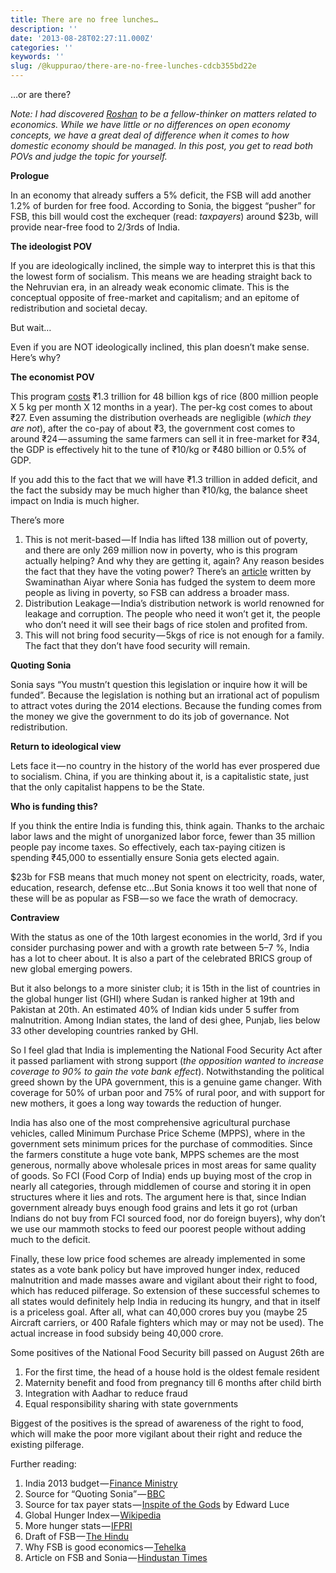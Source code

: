 ```yaml
---
title: There are no free lunches…
description: ''
date: '2013-08-28T02:27:11.000Z'
categories: ''
keywords: ''
slug: /@kuppurao/there-are-no-free-lunches-cdcb355bd22e
---
```


…or are there?

_Note: I had discovered_ [_Roshan_](http://twitter.com/roshanvenugopal) _to be a fellow-thinker on matters related to economics. While we have little or no differences on open economy concepts, we have a great deal of difference when it comes to how domestic economy should be managed. In this post, you get to read both POVs and judge the topic for yourself._

**Prologue**

In an economy that already suffers a 5% deficit, the FSB will add another 1.2% of burden for free food. According to Sonia, the biggest “pusher” for FSB, this bill would cost the exchequer (read: _taxpayers_) around $23b, will provide near-free food to 2/3rds of India.

**The ideologist POV**

If you are ideologically inclined, the simple way to interpret this is that this the lowest form of socialism. This means we are heading straight back to the Nehruvian era, in an already weak economic climate. This is the conceptual opposite of free-market and capitalism; and an epitome of redistribution and societal decay.

But wait…

Even if you are NOT ideologically inclined, this plan doesn’t make sense. Here’s why?

**The economist POV**

This program [costs](http://www.bbc.co.uk/news/world-asia-india-23841095) ₹1.3 trillion for 48 billion kgs of rice (800 million people X 5 kg per month X 12 months in a year). The per-kg cost comes to about ₹27. Even assuming the distribution overheads are negligible (_which they are not_), after the co-pay of about ₹3, the government cost comes to around ₹24 — assuming the same farmers can sell it in free-market for ₹34, the GDP is effectively hit to the tune of ₹10/kg or ₹480 billion or 0.5% of GDP.

If you add this to the fact that we will have ₹1.3 trillion in added deficit, and the fact the subsidy may be much higher than ₹10/kg, the balance sheet impact on India is much higher.

There’s more

1.  This is not merit-based — If India has lifted 138 million out of poverty, and there are only 269 million now in poverty, who is this program actually helping? And why they are getting it, again? Any reason besides the fact that they have the voting power? There’s an [article](http://blogs.timesofindia.indiatimes.com/Swaminomics/entry/why-no-applause-for-138-million-exiting-poverty?utm_source=twitterfeed&utm_medium=twitter) written by Swaminathan Aiyar where Sonia has fudged the system to deem more people as living in poverty, so FSB can address a broader mass.
2.  Distribution Leakage — India’s distribution network is world renowned for leakage and corruption. The people who need it won’t get it, the people who don’t need it will see their bags of rice stolen and profited from.
3.  This will not bring food security — 5kgs of rice is not enough for a family. The fact that they don’t have food security will remain.

**Quoting Sonia**

Sonia says “You mustn’t question this legislation or inquire how it will be funded”. Because the legislation is nothing but an irrational act of populism to attract votes during the 2014 elections. Because the funding comes from the money we give the government to do its job of governance. Not redistribution.

**Return to ideological view**

Lets face it — no country in the history of the world has ever prospered due to socialism. China, if you are thinking about it, is a capitalistic state, just that the only capitalist happens to be the State.

**Who is funding this?**

If you think the entire India is funding this, think again. Thanks to the archaic labor laws and the might of unorganized labor force, fewer than 35 million people pay income taxes. So effectively, each tax-paying citizen is spending ₹45,000 to essentially ensure Sonia gets elected again.

$23b for FSB means that much money not spent on electricity, roads, water, education, research, defense etc…But Sonia knows it too well that none of these will be as popular as FSB — so we face the wrath of democracy.

**Contraview**

With the status as one of the 10th largest economies in the world, 3rd if you consider purchasing power and with a growth rate between 5–7 %, India has a lot to cheer about. It is also a part of the celebrated BRICS group of new global emerging powers.

But it also belongs to a more sinister club; it is 15th in the list of countries in the global hunger list (GHI) where Sudan is ranked higher at 19th and Pakistan at 20th. An estimated 40% of Indian kids under 5 suffer from malnutrition. Among Indian states, the land of desi ghee, Punjab, lies below 33 other developing countries ranked by GHI.

So I feel glad that India is implementing the National Food Security Act after it passed parliament with strong support (_the opposition wanted to increase coverage to 90% to gain the vote bank effect_). Notwithstanding the political greed shown by the UPA government, this is a genuine game changer. With coverage for 50% of urban poor and 75% of rural poor, and with support for new mothers, it goes a long way towards the reduction of hunger.

India has also one of the most comprehensive agricultural purchase vehicles, called Minimum Purchase Price Scheme (MPPS), where in the government sets minimum prices for the purchase of commodities. Since the farmers constitute a huge vote bank, MPPS schemes are the most generous, normally above wholesale prices in most areas for same quality of goods. So FCI (Food Corp of India) ends up buying most of the crop in nearly all categories, through middlemen of course and storing it in open structures where it lies and rots. The argument here is that, since Indian government already buys enough food grains and lets it go rot (urban Indians do not buy from FCI sourced food, nor do foreign buyers), why don’t we use our mammoth stocks to feed our poorest people without adding much to the deficit.

Finally, these low price food schemes are already implemented in some states as a vote bank policy but have improved hunger index, reduced malnutrition and made masses aware and vigilant about their right to food, which has reduced pilferage. So extension of these successful schemes to all states would definitely help India in reducing its hungry, and that in itself is a priceless goal. After all, what can 40,000 crores buy you (maybe 25 Aircraft carriers, or 400 Rafale fighters which may or may not be used). The actual increase in food subsidy being 40,000 crore.

Some positives of the National Food Security bill passed on August 26th are

1.  For the first time, the head of a house hold is the oldest female resident
2.  Maternity benefit and food from pregnancy till 6 months after child birth
3.  Integration with Aadhar to reduce fraud
4.  Equal responsibility sharing with state governments

Biggest of the positives is the spread of awareness of the right to food, which will make the poor more vigilant about their right and reduce the existing pilferage.

Further reading:

1.  India 2013 budget — [Finance Ministry](http://indiabudget.nic.in/ub2013-14/bh/bh1.pdf)
2.  Source for “Quoting Sonia” — [BBC](http://www.bbc.co.uk/news/world-asia-india-23841095)
3.  Source for tax payer stats — [Inspite of the Gods](http://www.amazon.com/In-Spite-Gods-Modern-India/dp/1400079772) by Edward Luce
4.  Global Hunger Index — [Wikipedia](http://en.wikipedia.org/wiki/Global_Hunger_Index)
5.  More hunger stats — [IFPRI](http://www.ifpri.org/publication/comparisons-hunger-across-states-india-state-hunger-index)
6.  Draft of FSB — [The Hindu](http://www.thehindu.com/multimedia/archive/01404/National_Food_Secu_1404268a.pdf)
7.  Why FSB is good economics — [Tehelka](http://www.tehelka.com/why-the-food-bill-is-sound-economics/)
8.  Article on FSB and Sonia — [Hindustan Times](http://www.hindustantimes.com/India-news/NewDelhi/Sonia-Gandhi-s-ambitious-food-bill-wins-Lok-Sabha-vote-UPA-gets-its-game-changer/Article1-1113348.aspx)